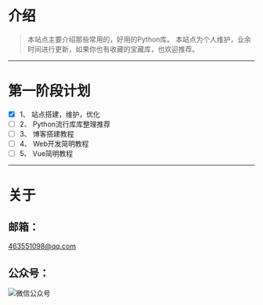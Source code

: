 # 介绍

> 本站点主要介绍那些常用的，好用的Python库。
> 本站点为个人维护，业余时间进行更新，如果你也有收藏的宝藏库，也欢迎推荐。

---

# 第一阶段计划

- [x] 1、 站点搭建，维护，优化
- [ ] 2、 Python流行库库整理推荐
- [ ] 3、 博客搭建教程
- [ ] 4、 Web开发简明教程
- [ ] 5、 Vue简明教程

---

# 关于

## 邮箱：

<463551098@qq.com>

## 公众号：

![微信公众号](https://gitee.com/phygerr/picture/raw/master/vx.jpg)


